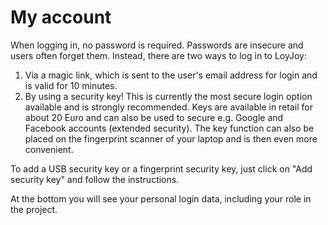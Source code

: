 # My account 

When logging in, no password is required. Passwords are insecure and users often forget them. 
Instead, there are two ways to log in to LoyJoy:

1. Via a magic link, which is sent to the user's email address for login and is valid for 10 minutes.
2. By using a security key! This is currently the most secure login option available and is strongly recommended. Keys are available in retail for about 20 Euro and can also be used to secure e.g. Google and Facebook accounts (extended security).
The key function can also be placed on the fingerprint scanner of your laptop and is then even more convenient.

To add a USB security key or a fingerprint security key, just click on "Add security key" and follow the instructions.

At the bottom you will see your personal login data, including your role in the project. 

